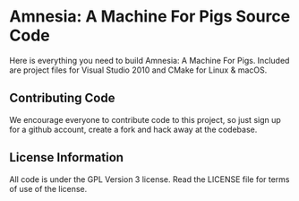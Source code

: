 Amnesia: A Machine For Pigs Source Code
=======================
Here is everything you need to build Amnesia: A Machine For Pigs. Included are project files for Visual Studio 2010 and CMake for Linux & macOS.

Contributing Code
-----------------
We encourage everyone to contribute code to this project, so just sign up for a github account, create a fork and hack away at the codebase.

License Information
-------------------
All code is under the GPL Version 3 license. Read the LICENSE file for terms of use of the license.

